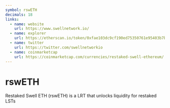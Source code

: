 ```yaml
---
symbol: rswETH
decimals: 18
links:
  - name: website
    url: https://www.swellnetwork.io/
  - name: explorer
    url: https://etherscan.io/token/0xfae103dc9cf190ed75350761e95403b7b8afa6c0
  - name: twitter
    url: https://twitter.com/swellnetworkio
  - name: coinmarketcap
    url: https://coinmarketcap.com/currencies/restaked-swell-ethereum/
---
```


# rswETH

Restaked Swell ETH (rswETH) is a LRT that unlocks liquidity for restaked LSTs
